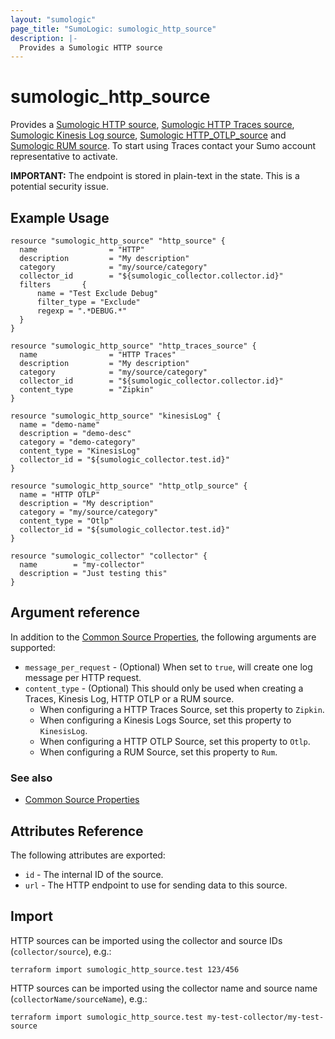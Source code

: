 ```yaml
---
layout: "sumologic"
page_title: "SumoLogic: sumologic_http_source"
description: |-
  Provides a Sumologic HTTP source
---
```


# sumologic_http_source
Provides a [Sumologic HTTP source][1], [Sumologic HTTP Traces source][2], [Sumologic Kinesis Log source][3], [Sumologic HTTP_OTLP_source][4] and [Sumologic RUM source][5]. To start using Traces contact your Sumo account representative to activate.

__IMPORTANT:__ The endpoint is stored in plain-text in the state. This is a potential security issue.

## Example Usage
```hcl
resource "sumologic_http_source" "http_source" {
  name                = "HTTP"
  description         = "My description"
  category            = "my/source/category"
  collector_id        = "${sumologic_collector.collector.id}"
  filters       {
      name = "Test Exclude Debug"
      filter_type = "Exclude"
      regexp = ".*DEBUG.*"
  }
}

resource "sumologic_http_source" "http_traces_source" {
  name                = "HTTP Traces"
  description         = "My description"
  category            = "my/source/category"
  collector_id        = "${sumologic_collector.collector.id}"
  content_type        = "Zipkin"
}

resource "sumologic_http_source" "kinesisLog" {
  name = "demo-name"
  description = "demo-desc"
  category = "demo-category"
  content_type = "KinesisLog"
  collector_id = "${sumologic_collector.test.id}"
}

resource "sumologic_http_source" "http_otlp_source" {
  name = "HTTP OTLP"
  description = "My description"
  category = "my/source/category"
  content_type = "Otlp"
  collector_id = "${sumologic_collector.test.id}"
}

resource "sumologic_collector" "collector" {
  name        = "my-collector"
  description = "Just testing this"
}
```

## Argument reference

In addition to the [Common Source Properties](https://registry.terraform.io/providers/SumoLogic/sumologic/latest/docs#common-source-properties), the following arguments are supported:

- `message_per_request` - (Optional) When set to `true`, will create one log message per HTTP request.
- `content_type`        - (Optional) This should only be used when creating a Traces, Kinesis Log, HTTP OTLP or a RUM source.
   - When configuring a HTTP Traces Source, set this property to `Zipkin`. 
   - When configuring a Kinesis Logs Source, set this property to `KinesisLog`. 
   - When configuring a HTTP OTLP Source, set this property to `Otlp`.
   - When configuring a RUM Source, set this property to `Rum`. 

### See also
  * [Common Source Properties](https://registry.terraform.io/providers/SumoLogic/sumologic/latest/docs#common-source-properties)

## Attributes Reference
The following attributes are exported:

- `id` - The internal ID of the source.
- `url` - The HTTP endpoint to use for sending data to this source.

## Import
HTTP sources can be imported using the collector and source IDs (`collector/source`), e.g.:

```hcl
terraform import sumologic_http_source.test 123/456
```

HTTP sources can be imported using the collector name and source name (`collectorName/sourceName`), e.g.:

```hcl
terraform import sumologic_http_source.test my-test-collector/my-test-source
```

[1]: https://help.sumologic.com/docs/send-data/hosted-collectors/http-source/logs-metrics
[2]: https://help.sumologic.com/docs/apm/traces/get-started-transaction-tracing/http-traces-source/
[3]: https://help.sumologic.com/docs/send-data/hosted-collectors/amazon-aws/aws-kinesis-firehose-logs-source/
[4]: https://help.sumologic.com/docs/send-data/hosted-collectors/http-source/otlp/
[5]: https://help.sumologic.com/docs/apm/real-user-monitoring/#step-1-create-a-rum-http-traces-source
